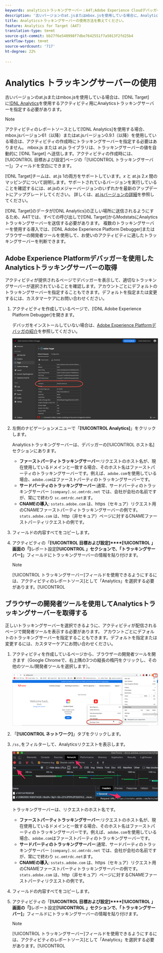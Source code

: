 ```yaml
---
keywords: analyticsトラッキングサーバー；A4T;Adobe Experience Cloudデバッガー；Adobe Experience Platformデバッガー；レポートソース；開発者ツール
description: '古いバージョンのat.jsまたはmbox.jsを使用している場合に、Analyticsをターゲットに使用するアクティビティ(A4T)に対してAnalyticsトラッキングサーバーを指定する方法を説明します。 '
title: Analyticsトラッキングサーバーの使用方法を教えてください。
feature: Analytics for Target (A4T)
translation-type: tm+mt
source-git-commit: bb27f6e540998f7dbe7642551f7a5013f2fd25b4
workflow-type: tm+mt
source-wordcount: '717'
ht-degree: 22%

---
```



# Analytics トラッキングサーバーの使用

古いバージョンのat.jsまたはmbox.jsを使用している場合は、[!DNL Target]に[!DNL Analytics](A4T)を使用するアクティビティ用にAnalyticsトラッキングサーバーを指定する必要があります。

>[!NOTE]
>
>アクティビティのレポートソースとして[!DNL Analytics]を使用する場合、mbox.jsバージョン61（以降）またはat.jsバージョン0.9.1（以降）を使用している場合は、アクティビティの作成時にトラッキングサーバーを指定する必要はありません。 mbox.js または at.js ライブラリは、トラッキングサーバーの値を自動的に [!DNL Target] へ送信します。アクティビティの作成時には、[!UICONTROL 目標および設定]ページの「[!UICONTROL トラッキングサーバー]」フィールドを空白にできます。
>
>[!DNL Target]チームは、at.js 1の両方をサポートしています。*x* と at.js 2.*x* 間のマッピングについて説明します。サポートされているバージョンを実行していることを確認するには、at.jsのメジャーバージョンのいずれかを最新のアップデートにアップグレードしてください。 詳しくは、[at.jsバージョンの詳細](/help/c-implementing-target/c-implementing-target-for-client-side-web/target-atjs-versions.md)を参照してください。

[!DNL Target]のデータが[!DNL Analytics]の正しい場所に送信されるようにするため、A4Tでは、すべての呼び出しで[!DNL Target]からModstatsにAnalyticsトラッキングサーバーを送信する必要があります。 複数のトラッキングサーバーを使用する導入では、[!DNL Adobe Experience Platform Debugger]またはブラウザーの開発者ツールを使用して、お使いのアクティビティに適したトラッキングサーバーを判断できます。

## Adobe Experience Platformデバッガーを使用したAnalyticsトラッキングサーバーの取得

アクティビティが提供されるページでデバッガーを表示して、適切なトラッキングサーバーが選択されていることを確認します。アカウントごとにデフォルトのトラッキングサーバーを指定することもできます。デフォルトを指定または変更するには、カスタマーケアにお問い合わせください。

1. アクティビティを作成しているページで、[!DNL Adobe Experience Platform Debugger]を開きます。

   デバッガをインストールしていない場合は、[Adobe Experience Platformデバッガの紹介](https://experienceleague.adobe.com/docs/platform-learn/tutorials/data-ingestion/web-sdk/introduction-to-the-experience-platform-debugger.html)を参照してください。

   ![](assets/Screen_DebuggerTrackServ.png)

1. 左側のナビゲーションメニューで「**[!UICONTROL Analytics]**」をクリックします。

   Analyticsトラッキングサーバーは、デバッガーの[!UICONTROL ホスト名]セクションにあります。

   * **ファーストパーティトラッキングサーバー**:リクエストのホスト名が、現在使用しているドメインと一致する場合、そのホスト名はファーストパーティのトラッキングサーバーです。例えば、`adobe.com`を使用している場合、`adobe.com`はファーストパーティのトラッキングサーバーです。
   * **サードパーティのトラッキングサーバー**:通常、サードパーティのトラッキングサーバー `[company].sc.omtrdc.net` では、会社が会社の名前ですが、常にで終わり `sc.omtrdc.net`ます。
   * **CNAMEの導入**: `sstats.adobe.com` は、https（セキュア）リクエスト用のCNAMEファーストパーティトラッキングサーバーの例です。`stats.adobe.com` は、http（非セキュア）ページに対するCNAMEファーストパーティリクエストの例です。

1. フィールドの内容すべてをコピーします。

1. アクティビティの「**[!UICONTROL 目標および設定]****[!UICONTROL 」画面の「]**&#x200B;レポート設定&#x200B;**[!UICONTROL 」セクションで、「トラッキングサーバー]**」フィールドにトラッキングサーバーの情報を貼り付けます。

   >[!NOTE]
   >
   >[!UICONTROL トラッキングサーバー]フィールドを使用できるようにするには、アクティビティのレポートソース]として「Analytics」を選択する必要があります。[!UICONTROL 

## ブラウザーの開発者ツールを使用してAnalyticsトラッキングサーバーを取得する

正しいトラッキングサーバーを選択できるように、アクティビティが配信されるページで開発者ツールを表示する必要があります。 アカウントごとにデフォルトのトラッキングサーバーを指定することもできます。デフォルトを指定または変更するには、カスタマーケアにお問い合わせください。

1. アクティビティを作成しているページから、ブラウザーの開発者ツールを開きます（Google Chromeで、右上隅の3つの縦長の楕円をクリックし、その他のツール/開発者ツールを選択します）。

   ![Chrome開発者ツール](/help/c-integrating-target-with-mac/a4t/assets/chrome-dev-tools.png)

1. 「**[!UICONTROL ネットワーク]**」タブをクリックします。

1. `/ss,`をフィルターして、Analyticsリクエストを表示します。

   ![/ss検索機能を備えたChrome開発者ツール](/help/c-integrating-target-with-mac/a4t/assets/chrome-search.png)

   トラッキングサーバーは、リクエストのホスト名です。

   * **ファーストパーティトラッキングサーバー**:リクエストのホスト名が、現在使用しているドメインと一致する場合、そのホスト名はファーストパーティのトラッキングサーバーです。例えば、`adobe.com`を使用している場合、`adobe.com`はファーストパーティのトラッキングサーバーです。
   * **サードパーティのトラッキングサーバー**:通常、サードパーティのトラッキングサーバー `[company].sc.omtrdc.net` では、会社が会社の名前ですが、常にで終わり `sc.omtrdc.net`ます。
   * **CNAMEの導入**: `sstats.adobe.com` は、https（セキュア）リクエスト用のCNAMEファーストパーティトラッキングサーバーの例です。`stats.adobe.com` は、http（非セキュア）ページに対するCNAMEファーストパーティリクエストの例です。

1. フィールドの内容すべてをコピーします。

1. アクティビティの「**[!UICONTROL 目標および設定]****[!UICONTROL 」画面の「]**&#x200B;レポート設定&#x200B;**[!UICONTROL 」セクションで、「トラッキングサーバー]**」フィールドにトラッキングサーバーの情報を貼り付けます。

   >[!NOTE]
   >
   >[!UICONTROL トラッキングサーバー]フィールドを使用できるようにするには、アクティビティのレポートソース]として「Analytics」を選択する必要があります。[!UICONTROL 

